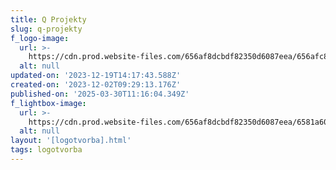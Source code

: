 ```yaml
---
title: Q Projekty
slug: q-projekty
f_logo-image:
  url: >-
    https://cdn.prod.website-files.com/656af8dcbdf82350d6087eea/656afc87d5b2d0fa8acd190e_Logo%3Dq%20projekty.svg
  alt: null
updated-on: '2023-12-19T14:17:43.588Z'
created-on: '2023-12-02T09:29:13.176Z'
published-on: '2025-03-30T11:16:04.349Z'
f_lightbox-image:
  url: >-
    https://cdn.prod.website-files.com/656af8dcbdf82350d6087eea/6581a605cbeee74f3aa08124_q_projekty_1.webp
  alt: null
layout: '[logotvorba].html'
tags: logotvorba
---
```



